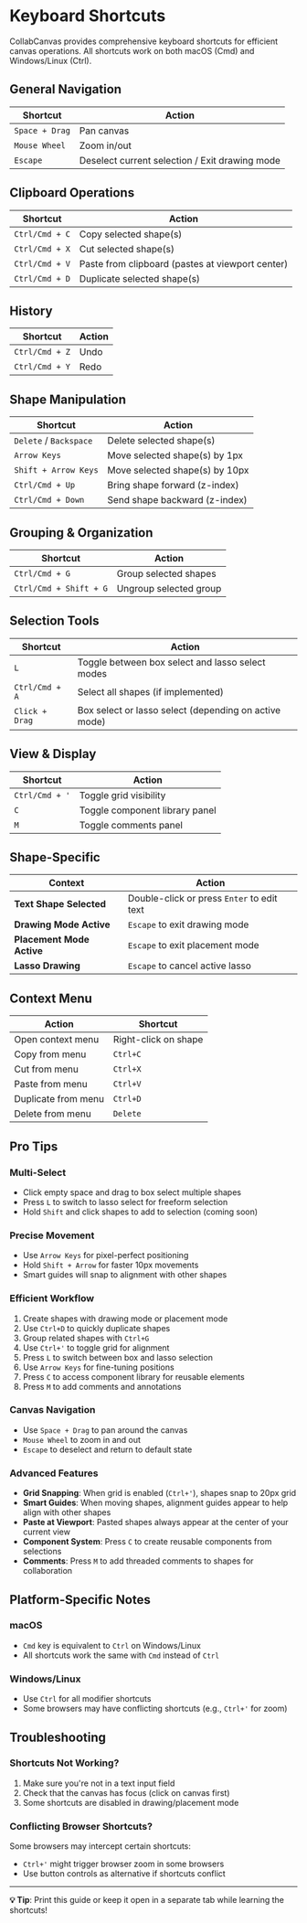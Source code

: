 # Keyboard Shortcuts

CollabCanvas provides comprehensive keyboard shortcuts for efficient canvas operations. All shortcuts work on both macOS (Cmd) and Windows/Linux (Ctrl).

## General Navigation

| Shortcut | Action |
|----------|--------|
| `Space + Drag` | Pan canvas |
| `Mouse Wheel` | Zoom in/out |
| `Escape` | Deselect current selection / Exit drawing mode |

## Clipboard Operations

| Shortcut | Action |
|----------|--------|
| `Ctrl/Cmd + C` | Copy selected shape(s) |
| `Ctrl/Cmd + X` | Cut selected shape(s) |
| `Ctrl/Cmd + V` | Paste from clipboard (pastes at viewport center) |
| `Ctrl/Cmd + D` | Duplicate selected shape(s) |

## History

| Shortcut | Action |
|----------|--------|
| `Ctrl/Cmd + Z` | Undo |
| `Ctrl/Cmd + Y` | Redo |

## Shape Manipulation

| Shortcut | Action |
|----------|--------|
| `Delete` / `Backspace` | Delete selected shape(s) |
| `Arrow Keys` | Move selected shape(s) by 1px |
| `Shift + Arrow Keys` | Move selected shape(s) by 10px |
| `Ctrl/Cmd + Up` | Bring shape forward (z-index) |
| `Ctrl/Cmd + Down` | Send shape backward (z-index) |

## Grouping & Organization

| Shortcut | Action |
|----------|--------|
| `Ctrl/Cmd + G` | Group selected shapes |
| `Ctrl/Cmd + Shift + G` | Ungroup selected group |

## Selection Tools

| Shortcut | Action |
|----------|--------|
| `L` | Toggle between box select and lasso select modes |
| `Ctrl/Cmd + A` | Select all shapes (if implemented) |
| `Click + Drag` | Box select or lasso select (depending on active mode) |

## View & Display

| Shortcut | Action |
|----------|--------|
| `Ctrl/Cmd + '` | Toggle grid visibility |
| `C` | Toggle component library panel |
| `M` | Toggle comments panel |

## Shape-Specific

| Context | Action |
|---------|--------|
| **Text Shape Selected** | Double-click or press `Enter` to edit text |
| **Drawing Mode Active** | `Escape` to exit drawing mode |
| **Placement Mode Active** | `Escape` to exit placement mode |
| **Lasso Drawing** | `Escape` to cancel active lasso |

## Context Menu

| Action | Shortcut |
|--------|----------|
| Open context menu | Right-click on shape |
| Copy from menu | `Ctrl+C` |
| Cut from menu | `Ctrl+X` |
| Paste from menu | `Ctrl+V` |
| Duplicate from menu | `Ctrl+D` |
| Delete from menu | `Delete` |

## Pro Tips

### Multi-Select
- Click empty space and drag to box select multiple shapes
- Press `L` to switch to lasso select for freeform selection
- Hold `Shift` and click shapes to add to selection (coming soon)

### Precise Movement
- Use `Arrow Keys` for pixel-perfect positioning
- Hold `Shift + Arrow` for faster 10px movements
- Smart guides will snap to alignment with other shapes

### Efficient Workflow
1. Create shapes with drawing mode or placement mode
2. Use `Ctrl+D` to quickly duplicate shapes
3. Group related shapes with `Ctrl+G`
4. Use `Ctrl+'` to toggle grid for alignment
5. Press `L` to switch between box and lasso selection
6. Use `Arrow Keys` for fine-tuning positions
7. Press `C` to access component library for reusable elements
8. Press `M` to add comments and annotations

### Canvas Navigation
- Use `Space + Drag` to pan around the canvas
- `Mouse Wheel` to zoom in and out
- `Escape` to deselect and return to default state

### Advanced Features
- **Grid Snapping**: When grid is enabled (`Ctrl+'`), shapes snap to 20px grid
- **Smart Guides**: When moving shapes, alignment guides appear to help align with other shapes
- **Paste at Viewport**: Pasted shapes always appear at the center of your current view
- **Component System**: Press `C` to create reusable components from selections
- **Comments**: Press `M` to add threaded comments to shapes for collaboration

## Platform-Specific Notes

### macOS
- `Cmd` key is equivalent to `Ctrl` on Windows/Linux
- All shortcuts work the same with `Cmd` instead of `Ctrl`

### Windows/Linux
- Use `Ctrl` for all modifier shortcuts
- Some browsers may have conflicting shortcuts (e.g., `Ctrl+'` for zoom)

## Troubleshooting

### Shortcuts Not Working?
1. Make sure you're not in a text input field
2. Check that the canvas has focus (click on canvas first)
3. Some shortcuts are disabled in drawing/placement mode

### Conflicting Browser Shortcuts?
Some browsers may intercept certain shortcuts:
- `Ctrl+'` might trigger browser zoom in some browsers
- Use button controls as alternative if shortcuts conflict

---

**💡 Tip**: Print this guide or keep it open in a separate tab while learning the shortcuts!

